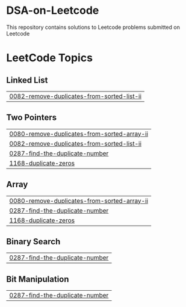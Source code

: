 # DSA-on-Leetcode
This repository contains solutions to Leetcode problems submitted on Leetcode

<!---LeetCode Topics Start-->
# LeetCode Topics
## Linked List
|  |
| ------- |
| [0082-remove-duplicates-from-sorted-list-ii](https://github.com/Solexi/leetcode_solutions/tree/master/0082-remove-duplicates-from-sorted-list-ii) |
## Two Pointers
|  |
| ------- |
| [0080-remove-duplicates-from-sorted-array-ii](https://github.com/Solexi/leetcode_solutions/tree/master/0080-remove-duplicates-from-sorted-array-ii) |
| [0082-remove-duplicates-from-sorted-list-ii](https://github.com/Solexi/leetcode_solutions/tree/master/0082-remove-duplicates-from-sorted-list-ii) |
| [0287-find-the-duplicate-number](https://github.com/Solexi/leetcode_solutions/tree/master/0287-find-the-duplicate-number) |
| [1168-duplicate-zeros](https://github.com/Solexi/leetcode_solutions/tree/master/1168-duplicate-zeros) |
## Array
|  |
| ------- |
| [0080-remove-duplicates-from-sorted-array-ii](https://github.com/Solexi/leetcode_solutions/tree/master/0080-remove-duplicates-from-sorted-array-ii) |
| [0287-find-the-duplicate-number](https://github.com/Solexi/leetcode_solutions/tree/master/0287-find-the-duplicate-number) |
| [1168-duplicate-zeros](https://github.com/Solexi/leetcode_solutions/tree/master/1168-duplicate-zeros) |
## Binary Search
|  |
| ------- |
| [0287-find-the-duplicate-number](https://github.com/Solexi/leetcode_solutions/tree/master/0287-find-the-duplicate-number) |
## Bit Manipulation
|  |
| ------- |
| [0287-find-the-duplicate-number](https://github.com/Solexi/leetcode_solutions/tree/master/0287-find-the-duplicate-number) |
<!---LeetCode Topics End-->